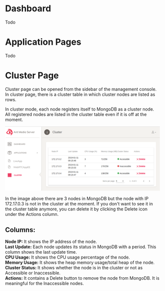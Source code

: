 # Dashboard
Todo
# Application Pages
Todo
# Cluster Page
Cluster page can be opened from the sidebar of the management console. In cluster page, there is a cluster table in which cluster nodes are listed as rows.

In cluster mode, each node registers itself to MongoDB as a cluster node. All registered nodes are listed in the cluster table even if it is off at the moment.

![Antmedia Cluster Page](images/antmedia-cluster.png)

In the image above there are 3 nodes in MongoDB but the node with IP 172.17.0.3 is not in the cluster at the moment. If you don't want to see it in the cluster table anymore, you can delete it by clicking the Delete icon under the Actions column.

## Columns:
**Node IP:** It shows the IP address of the node.\
**Last Update:** Each node updates its status in MongoDB with a period. This column shows the last update time.\
**CPU Usage:** It shows the CPU usage percentage of the node.\
**Memory Usage:** It shows the heap memory usage/total heap of the node.\
**Cluster Status:** It shows whether the node is in the cluster or not as Accessible or Inaccessible.\
**Actions:** It contains a Delete button to remove the node from MongoDB. It is meaningful for the Inaccessible nodes.


